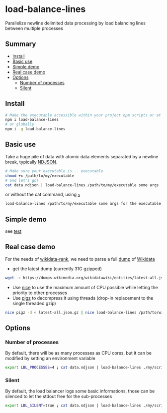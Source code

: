 # load-balance-lines

Parallelize newline delimited data processing by load balancing lines between multiple processes

## Summary

<!-- START doctoc generated TOC please keep comment here to allow auto update -->
<!-- DON'T EDIT THIS SECTION, INSTEAD RE-RUN doctoc TO UPDATE -->


- [Install](#install)
- [Basic use](#basic-use)
- [Simple demo](#simple-demo)
- [Real case demo](#real-case-demo)
- [Options](#options)
  - [Number of processes](#number-of-processes)
  - [Silent](#silent)

<!-- END doctoc generated TOC please keep comment here to allow auto update -->

## Install
```sh
# Make the executable accessible within your project npm scripts or at ./node_modules/.bin/load-balance-lines
npm i load-balance-lines
# or globally
npm i -g load-balance-lines
```

## Basic use

Take a huge pile of data with atomic data elements separated by a newline break, typically [NDJSON](http://ndjson.org).

```sh
# Make sure your executable is... executable
chmod +x /path/to/my/executable
# and let's go!
cat data.ndjson | load-balance-lines /path/to/my/executable some args
```
or without the cat command, using [`<`](http://www.tldp.org/LDP/abs/html/io-redirection.html)
```sh
load-balance-lines /path/to/my/executable some args for the executable < data.ndjson
```

## Simple demo
see [test](https://github.com/maxlath/load-balance-lines/blob/master/test/load_balance_lines.js)

## Real case demo

For the needs of [wikidata-rank](https://github.com/maxlath/wikidata-rank), we need to parse a full [dump](https://www.wikidata.org/wiki/Wikidata:Database_download#JSON_dumps_.28recommended.29) of [Wikidata](https://wikidata.org)

* get the latest dump (currently 31G gzipped)

```sh
wget -c https://dumps.wikimedia.org/wikidatawiki/entities/latest-all.json.gz
```

* Use [nice](http://man7.org/linux/man-pages/man1/nice.1.html) to use the maximum amount of CPU possible while letting the priority to other processes
* Use [pigz](https://zlib.net/pigz/) to decompress it using threads (drop-in replacement to the single threaded gzip)

```sh
nice pigz -d < latest-all.json.gz | nice load-balance-lines /path/to/wikidata-rank/scripts/calculate_base_scores
```

## Options

### Number of processes
By default, there will be as many processes as CPU cores, but it can be modified by setting an environment variable
```sh
export LBL_PROCESSES=4 ; cat data.ndjson | load-balance-lines ./my/script
```

### Silent
By default, the load balancer logs some basic informations, those can be silenced to let the stdout free for the sub-processes
```sh
export LBL_SILENT=true ; cat data.ndjson | load-balance-lines ./my/script
```
